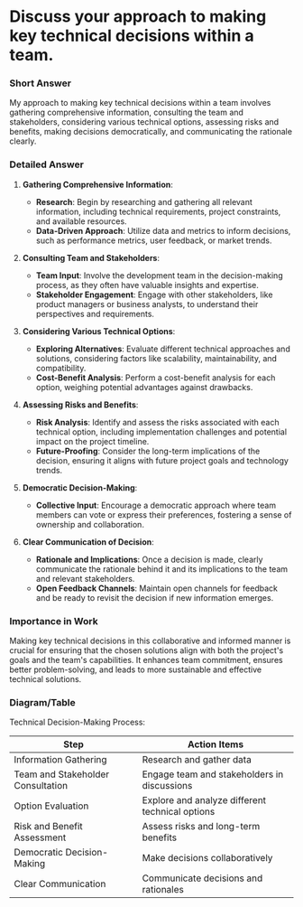 # Discuss your approach to making key technical decisions within a team.

### Short Answer
My approach to making key technical decisions within a team involves gathering comprehensive information, consulting the team and stakeholders, considering various technical options, assessing risks and benefits, making decisions democratically, and communicating the rationale clearly.

### Detailed Answer
1. **Gathering Comprehensive Information**:
    - **Research**: Begin by researching and gathering all relevant information, including technical requirements, project constraints, and available resources.
    - **Data-Driven Approach**: Utilize data and metrics to inform decisions, such as performance metrics, user feedback, or market trends.

2. **Consulting Team and Stakeholders**:
    - **Team Input**: Involve the development team in the decision-making process, as they often have valuable insights and expertise.
    - **Stakeholder Engagement**: Engage with other stakeholders, like product managers or business analysts, to understand their perspectives and requirements.

3. **Considering Various Technical Options**:
    - **Exploring Alternatives**: Evaluate different technical approaches and solutions, considering factors like scalability, maintainability, and compatibility.
    - **Cost-Benefit Analysis**: Perform a cost-benefit analysis for each option, weighing potential advantages against drawbacks.

4. **Assessing Risks and Benefits**:
    - **Risk Analysis**: Identify and assess the risks associated with each technical option, including implementation challenges and potential impact on the project timeline.
    - **Future-Proofing**: Consider the long-term implications of the decision, ensuring it aligns with future project goals and technology trends.

5. **Democratic Decision-Making**:
    - **Collective Input**: Encourage a democratic approach where team members can vote or express their preferences, fostering a sense of ownership and collaboration.

6. **Clear Communication of Decision**:
    - **Rationale and Implications**: Once a decision is made, clearly communicate the rationale behind it and its implications to the team and relevant stakeholders.
    - **Open Feedback Channels**: Maintain open channels for feedback and be ready to revisit the decision if new information emerges.

### Importance in Work
Making key technical decisions in this collaborative and informed manner is crucial for ensuring that the chosen solutions align with both the project's goals and the team's capabilities. It enhances team commitment, ensures better problem-solving, and leads to more sustainable and effective technical solutions.

### Diagram/Table
Technical Decision-Making Process:

| Step                           | Action Items                                   |
|--------------------------------|------------------------------------------------|
| Information Gathering          | Research and gather data                       |
| Team and Stakeholder Consultation| Engage team and stakeholders in discussions    |
| Option Evaluation              | Explore and analyze different technical options |
| Risk and Benefit Assessment    | Assess risks and long-term benefits            |
| Democratic Decision-Making     | Make decisions collaboratively                |
| Clear Communication            | Communicate decisions and rationales           |